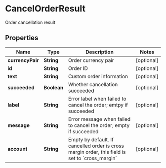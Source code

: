 
# CancelOrderResult

Order cancellation result

## Properties

Name | Type | Description | Notes
------------ | ------------- | ------------- | -------------
**currencyPair** | **String** | Order currency pair |  [optional]
**id** | **String** | Order ID |  [optional]
**text** | **String** | Custom order information |  [optional]
**succeeded** | **Boolean** | Whether cancellation succeeded |  [optional]
**label** | **String** | Error label when failed to cancel the order; emtpy if succeeded |  [optional]
**message** | **String** | Error message when failed to cancel the order; empty if succeeded |  [optional]
**account** | **String** | Empty by default. If cancelled order is cross margin order, this field is set to &#x60;cross_margin&#x60; |  [optional]

